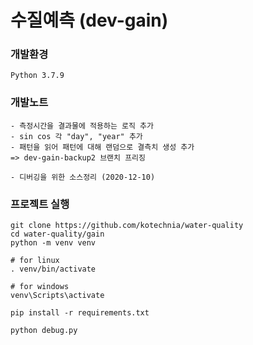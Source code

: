 
# 수질예측 (dev-gain)

### 개발환경
```
Python 3.7.9
```

### 개발노트

```
- 측정시간을 결과물에 적용하는 로직 추가
- sin cos 각 "day", "year" 추가
- 패턴을 읽어 패턴에 대해 랜덤으로 결측치 생성 추가
=> dev-gain-backup2 브랜치 프리징

- 디버깅을 위한 소스정리 (2020-12-10)
```

### 프로젝트 실행

```
git clone https://github.com/kotechnia/water-quality
cd water-quality/gain
python -m venv venv

# for linux
. venv/bin/activate

# for windows
venv\Scripts\activate

pip install -r requirements.txt

python debug.py
```